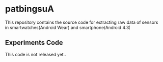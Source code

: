 # patbingsuA

This repository contains the source code for extracting raw data of sensors in smartwatches(Android Wear) and smartphone(Android 4.3)


## Experiments Code
This code is not released yet..
